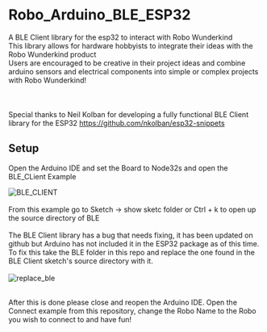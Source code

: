 # Robo_Arduino_BLE_ESP32
A BLE Client library for the esp32 to interact with Robo Wunderkind<br />
This library allows for hardware hobbyists to integrate their ideas with the Robo Wunderkind product<br />
Users are encouraged to be creative in their project ideas and combine arduino sensors and electrical components into simple or complex projects with Robo Wunderkind!
<br />
<br />
<br />
<br />
Special thanks to Neil Kolban for developing a fully functional BLE Client library for the ESP32
https://github.com/nkolban/esp32-snippets


## Setup

Open the Arduino IDE and set the Board to Node32s and open the BLE_CLient Example

![BLE_CLIENT](https://user-images.githubusercontent.com/39582212/62226987-69fdae80-b3bb-11e9-9113-9960b09ceeca.png)
<br />
<br />
From this example go to Sketch -> show sketc folder or Ctrl + k to open up the source directory of BLE
<br />
<br />
The BLE Client library has a bug that needs fixing, it has been updated on github but Arduino has not included it in the ESP32 package as of this time. To fix this take the BLE folder in this repo and replace the one found in the BLE Client sketch's source directory with it.
<br />
<br />
![replace_ble](https://user-images.githubusercontent.com/39582212/62228583-3f612500-b3be-11e9-8c1e-4c1535037b22.png)
<br />
<br />

After this is done please close and reopen the Arduino IDE. Open the Connect example from this repository, change the Robo Name to the Robo you wish to connect to and have fun!
<br />
<br />
